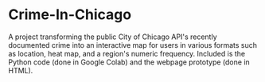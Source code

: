 # Crime-In-Chicago
A project transforming the public City of Chicago API's recently documented crime into an interactive map for users in various formats such as location, heat map, and a region's numeric frequency.
Included is the Python code (done in Google Colab) and the webpage prototype (done in HTML).
